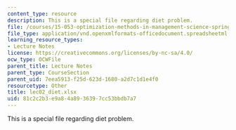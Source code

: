 ```yaml
---
content_type: resource
description: This is a special file regarding diet problem.
file: /courses/15-053-optimization-methods-in-management-science-spring-2013/81c2c2b3e9a84a8936397cc53bbdb7a7_lec02_diet.xlsx
file_type: application/vnd.openxmlformats-officedocument.spreadsheetml.sheet
learning_resource_types:
- Lecture Notes
license: https://creativecommons.org/licenses/by-nc-sa/4.0/
ocw_type: OCWFile
parent_title: Lecture Notes
parent_type: CourseSection
parent_uid: 7eea5913-f25d-623d-1680-a2d7c1d1e4f0
resourcetype: Other
title: lec02_diet.xlsx
uid: 81c2c2b3-e9a8-4a89-3639-7cc53bbdb7a7
---
```

This is a special file regarding diet problem.